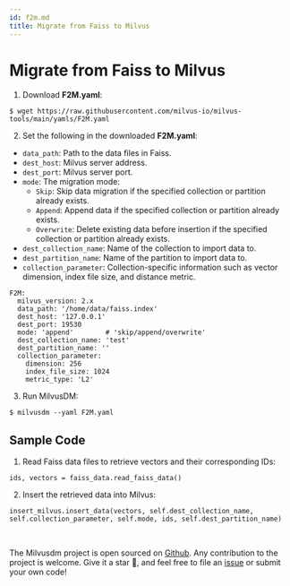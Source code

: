 ```yaml
---
id: f2m.md
title: Migrate from Faiss to Milvus
---
```


# Migrate from Faiss to Milvus

1. Download **F2M.yaml**:

```
$ wget https://raw.githubusercontent.com/milvus-io/milvus-tools/main/yamls/F2M.yaml
```

2. Set the following in the downloaded **F2M.yaml**:
- `data_path`: Path to the data files in Faiss.
- `dest_host`: Milvus server address.
- `dest_port`: Milvus server port.
- `mode`: The migration mode:
  - `Skip`: Skip data migration if the specified collection or partition already exists.
  - `Append`: Append data if the specified collection or partition already exists.
  - `Overwrite`: Delete existing data before insertion if the specified collection or partition already exists.
- `dest_collection_name`: Name of the collection to import data to.
- `dest_partition_name`: Name of the partition to import data to.
- `collection_parameter`: Collection-specific information such as vector dimension, index file size, and distance metric.

```
F2M:
  milvus_version: 2.x
  data_path: '/home/data/faiss.index'
  dest_host: '127.0.0.1'
  dest_port: 19530
  mode: 'append'        # 'skip/append/overwrite'
  dest_collection_name: 'test'
  dest_partition_name: ''
  collection_parameter:
    dimension: 256
    index_file_size: 1024
    metric_type: 'L2'
```

3. Run MilvusDM:

```
$ milvusdm --yaml F2M.yaml
```

## Sample Code

1. Read Faiss data files to retrieve vectors and their corresponding IDs:

```
ids, vectors = faiss_data.read_faiss_data()
```

2. Insert the retrieved data into Milvus:

```
insert_milvus.insert_data(vectors, self.dest_collection_name, self.collection_parameter, self.mode, ids, self.dest_partition_name)
```

<br/>


The Milvusdm project is open sourced on [Github](https://github.com/milvus-io/milvus-tools). Any contribution to the project is welcome. Give it a star 🌟, and feel free to file an [issue](https://github.com/milvus-io/milvus-tools/issues) or submit your own code! 